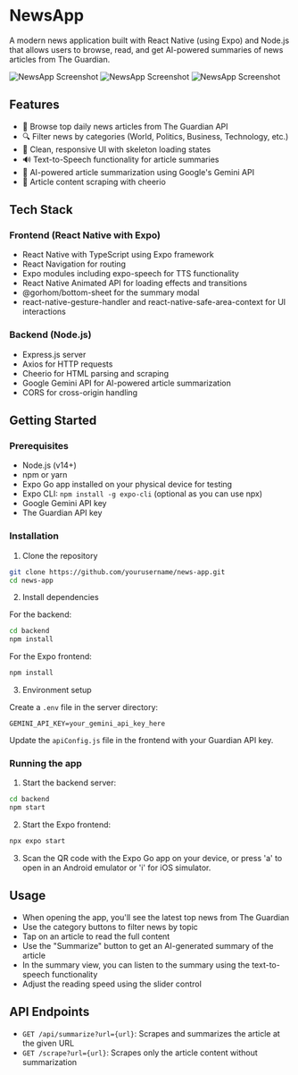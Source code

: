 # NewsApp

A modern news application built with React Native (using Expo) and Node.js that allows users to browse, read, and get AI-powered summaries of news articles from The Guardian.

![NewsApp Screenshot](screenshots/img1.png)
![NewsApp Screenshot](screenshots/img2.png)
![NewsApp Screenshot](screenshots/img3.png)

## Features

- 📰 Browse top daily news articles from The Guardian API
- 🔍 Filter news by categories (World, Politics, Business, Technology, etc.)
- 📱 Clean, responsive UI with skeleton loading states
- 🔊 Text-to-Speech functionality for article summaries
- 🤖 AI-powered article summarization using Google's Gemini API
- 📑 Article content scraping with cheerio

## Tech Stack

### Frontend (React Native with Expo)
- React Native with TypeScript using Expo framework
- React Navigation for routing
- Expo modules including expo-speech for TTS functionality
- React Native Animated API for loading effects and transitions
- @gorhom/bottom-sheet for the summary modal
- react-native-gesture-handler and react-native-safe-area-context for UI interactions

### Backend (Node.js)
- Express.js server
- Axios for HTTP requests
- Cheerio for HTML parsing and scraping
- Google Gemini API for AI-powered article summarization
- CORS for cross-origin handling

## Getting Started

### Prerequisites
- Node.js (v14+)
- npm or yarn
- Expo Go app installed on your physical device for testing
- Expo CLI: `npm install -g expo-cli` (optional as you can use npx)
- Google Gemini API key
- The Guardian API key

### Installation

1. Clone the repository
```bash
git clone https://github.com/yourusername/news-app.git
cd news-app
```

2. Install dependencies

For the backend:
```bash
cd backend
npm install
```

For the Expo frontend:
```bash
npm install
```

3. Environment setup

Create a `.env` file in the server directory:
```
GEMINI_API_KEY=your_gemini_api_key_here
```

Update the `apiConfig.js` file in the frontend with your Guardian API key.

### Running the app

1. Start the backend server:
```bash
cd backend
npm start
```

2. Start the Expo frontend:
```bash
npx expo start
```

3. Scan the QR code with the Expo Go app on your device, or press 'a' to open in an Android emulator or 'i' for iOS simulator.

## Usage

- When opening the app, you'll see the latest top news from The Guardian
- Use the category buttons to filter news by topic
- Tap on an article to read the full content
- Use the "Summarize" button to get an AI-generated summary of the article
- In the summary view, you can listen to the summary using the text-to-speech functionality
- Adjust the reading speed using the slider control

## API Endpoints

- `GET /api/summarize?url={url}`: Scrapes and summarizes the article at the given URL
- `GET /scrape?url={url}`: Scrapes only the article content without summarization

